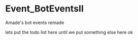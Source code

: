 Event_BotEventsII
=================

Amade's bot events remade

lets put the todo list here until we put something else here ok
